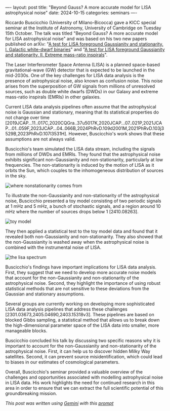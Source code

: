 —-
layout: post
title:  "Beyond Gauss? A more accurate model for LISA astrophysical noise"
date:   2024-10-15
categories: seminars
—-

Riccardo Buscicchio (University of Milano-Bicocca) gave a KICC special seminar at the Institute of Astronomy, University of Cambridge on Tuesday 15th October. The talk was titled "Beyond Gauss? A more accurate model for LISA astrophysical noise" and was based on his two new papers published on arXiv: "[A test for LISA foreground Gaussianity and stationarity. I. Galactic white-dwarf binaries](https://arxiv.org/abs/2410.08263)" and "[A test for LISA foreground Gaussianity and stationarity. II. Extreme mass-ratio inspirals](https://arxiv.org/abs/2410.08862)".

The Laser Interferometer Space Antenna (LISA) is a planned space-based gravitational-wave (GW) detector that is expected to be launched in the mid-2030s. One of the key challenges for LISA data analysis is the presence of astrophysical noise, also known as confusion noise. This noise arises from the superposition of GW signals from millions of unresolved sources, such as double white dwarfs (DWDs) in our Galaxy and extreme mass-ratio inspirals (EMRIs) in other galaxies.

Current LISA data analysis pipelines often assume that the astrophysical noise is Gaussian and stationary, meaning that its statistical properties do not change over time [2019JCAP...11..017C,2020CQGra..37u5017K,2020JCAP...07..021P,2021JCAP...01..059F,2023JCAP...04..066B,2024PhRvD.109d2001M,2021PhRvD.103j3529B,2023PhRvD.107l3531H]. However, Buscicchio's work shows that these assumptions are not always valid.

Buscicchio's team simulated the LISA data stream, including the signals from millions of DWDs and EMRIs. They found that the astrophysical noise exhibits significant non-Gaussianity and non-stationarity, particularly at low frequencies. The non-stationarity is induced by the motion of LISA as it orbits the Sun, which couples to the inhomogeneous distribution of sources in the sky.

![where nonstationarity comes from](https://github.com/user-attachments/assets/eb2d1f58-1b6d-4883-a6d3-5bc366a0d530)

To illustrate the non-Gaussianity and non-stationarity of the astrophysical noise, Buscicchio presented a toy model consisting of two periodic signals at 1 mHz and 5 mHz, a bunch of stochastic signals, and a region around 10 mHz where the number of sources drops below 1 [2410.08263].

![toy model](https://github.com/user-attachments/assets/8984d4e0-21ce-44c3-aa45-e6f7c51aad63)

They then applied a statistical test to the toy model data and found that it revealed both non-Gaussianity and non-stationarity. They also showed that the non-Gaussianity is washed away when the astrophysical noise is combined with the instrumental noise of LISA.

![the lisa spectrum](https://github.com/user-attachments/assets/aa50a215-8adf-47f4-acff-5764869f9ed7)

Buscicchio's findings have important implications for LISA data analysis. First, they suggest that we need to develop more accurate noise models that account for the non-Gaussianity and non-stationarity of the astrophysical noise. Second, they highlight the importance of using robust statistical methods that are not sensitive to these deviations from the Gaussian and stationary assumptions.

Several groups are currently working on developing more sophisticated LISA data analysis pipelines that address these challenges [2301.03673,2405.04690,2403.15318v3]. These pipelines are based on blocked Gibbs sampling, a statistical method that allows us to break down the high-dimensional parameter space of the LISA data into smaller, more manageable blocks.

Buscicchio concluded his talk by discussing two specific reasons why it is important to account for the non-Gaussianity and non-stationarity of the astrophysical noise. First, it can help us to discover hidden Milky Way satellites. Second, it can prevent source misidentification, which could lead to biases in our estimates of cosmological parameters.

Overall, Buscicchio's seminar provided a valuable overview of the challenges and opportunities associated with modelling astrophysical noise in LISA data. His work highlights the need for continued research in this area in order to ensure that we can extract the full scientific potential of this groundbreaking mission.

*This post was written using [Gemini](https://deepmind.google/technologies/gemini/) with this [prompt](/prompts/2024-10-15-lisa.md)*
